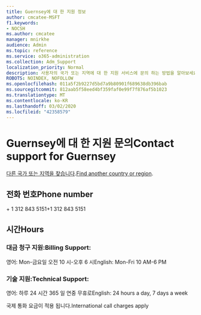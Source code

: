 ```yaml
---
title: Guernsey에 대 한 지원 정보
author: cmcatee-MSFT
f1.keywords:
- NOCSH
ms.author: cmcatee
manager: mnirkhe
audience: Admin
ms.topic: reference
ms.service: o365-administration
ms.collection: Adm_Support
localization_priority: Normal
description: 사용자의 국가 또는 지역에 대 한 지원 서비스에 문의 하는 방법을 알아보세요.
ROBOTS: NOINDEX, NOFOLLOW
ms.openlocfilehash: 011a5f2b9227d5bd7a9b80901f689638db396bab
ms.sourcegitcommit: 812aab5f58eed4bf359faf0e99f7f876af5b1023
ms.translationtype: MT
ms.contentlocale: ko-KR
ms.lasthandoff: 03/02/2020
ms.locfileid: "42358579"
---
```

# <a name="contact-support-for-guernsey"></a><span data-ttu-id="9432b-103">Guernsey에 대 한 지원 문의</span><span class="sxs-lookup"><span data-stu-id="9432b-103">Contact support for Guernsey</span></span>

<span data-ttu-id="9432b-104">[다른 국가 또는 지역을 찾습니다](../contact-support-for-business-products.md).</span><span class="sxs-lookup"><span data-stu-id="9432b-104">[Find another country or region](../contact-support-for-business-products.md).</span></span>

## <a name="phone-number"></a><span data-ttu-id="9432b-105">전화 번호</span><span class="sxs-lookup"><span data-stu-id="9432b-105">Phone number</span></span>
<span data-ttu-id="9432b-106">+ 1 312 843 5151</span><span class="sxs-lookup"><span data-stu-id="9432b-106">+1 312 843 5151</span></span>

## <a name="hours"></a><span data-ttu-id="9432b-107">시간</span><span class="sxs-lookup"><span data-stu-id="9432b-107">Hours</span></span>
### <a name="billing-support"></a><span data-ttu-id="9432b-108">대금 청구 지원:</span><span class="sxs-lookup"><span data-stu-id="9432b-108">Billing Support:</span></span>

<span data-ttu-id="9432b-109">영어: Mon-금요일 오전 10 시-오후 6 시</span><span class="sxs-lookup"><span data-stu-id="9432b-109">English: Mon-Fri 10 AM-6 PM</span></span>

### <a name="technical-support"></a><span data-ttu-id="9432b-110">기술 지원:</span><span class="sxs-lookup"><span data-stu-id="9432b-110">Technical Support:</span></span>

<span data-ttu-id="9432b-111">영어: 하루 24 시간 365 일 연중 무휴로</span><span class="sxs-lookup"><span data-stu-id="9432b-111">English: 24 hours a day, 7 days a week</span></span>

<span data-ttu-id="9432b-112">국제 통화 요금이 적용 됩니다.</span><span class="sxs-lookup"><span data-stu-id="9432b-112">International call charges apply</span></span>

